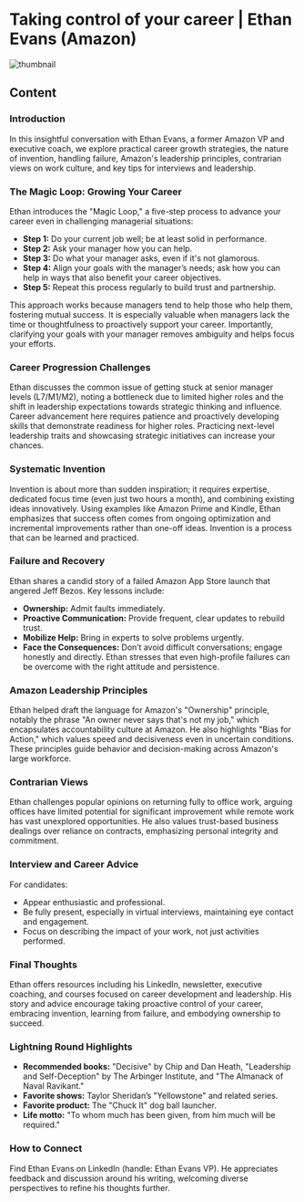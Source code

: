 # Taking control of your career | Ethan Evans (Amazon)
![thumbnail](https://i.ytimg.com/vi/GB0P0_nFPTA/maxresdefault.jpg)

<!--- My thoughts -->

## Content

### Introduction
In this insightful conversation with Ethan Evans, a former Amazon VP and executive coach, we explore practical career growth strategies, the nature of invention, handling failure, Amazon's leadership principles, contrarian views on work culture, and key tips for interviews and leadership.

### The Magic Loop: Growing Your Career
Ethan introduces the "Magic Loop," a five-step process to advance your career even in challenging managerial situations:
- **Step 1:** Do your current job well; be at least solid in performance.
- **Step 2:** Ask your manager how you can help.
- **Step 3:** Do what your manager asks, even if it's not glamorous.
- **Step 4:** Align your goals with the manager’s needs; ask how you can help in ways that also benefit your career objectives.
- **Step 5:** Repeat this process regularly to build trust and partnership.

This approach works because managers tend to help those who help them, fostering mutual success. It is especially valuable when managers lack the time or thoughtfulness to proactively support your career. Importantly, clarifying your goals with your manager removes ambiguity and helps focus your efforts.

### Career Progression Challenges
Ethan discusses the common issue of getting stuck at senior manager levels (L7/M1/M2), noting a bottleneck due to limited higher roles and the shift in leadership expectations towards strategic thinking and influence. Career advancement here requires patience and proactively developing skills that demonstrate readiness for higher roles. Practicing next-level leadership traits and showcasing strategic initiatives can increase your chances.

### Systematic Invention
Invention is about more than sudden inspiration; it requires expertise, dedicated focus time (even just two hours a month), and combining existing ideas innovatively. Using examples like Amazon Prime and Kindle, Ethan emphasizes that success often comes from ongoing optimization and incremental improvements rather than one-off ideas. Invention is a process that can be learned and practiced.

### Failure and Recovery
Ethan shares a candid story of a failed Amazon App Store launch that angered Jeff Bezos. Key lessons include:
- **Ownership:** Admit faults immediately.
- **Proactive Communication:** Provide frequent, clear updates to rebuild trust.
- **Mobilize Help:** Bring in experts to solve problems urgently.
- **Face the Consequences:** Don’t avoid difficult conversations; engage honestly and directly.
Ethan stresses that even high-profile failures can be overcome with the right attitude and persistence.

### Amazon Leadership Principles
Ethan helped draft the language for Amazon's "Ownership" principle, notably the phrase "An owner never says that's not my job," which encapsulates accountability culture at Amazon. He also highlights "Bias for Action," which values speed and decisiveness even in uncertain conditions. These principles guide behavior and decision-making across Amazon's large workforce.

### Contrarian Views
Ethan challenges popular opinions on returning fully to office work, arguing offices have limited potential for significant improvement while remote work has vast unexplored opportunities. He also values trust-based business dealings over reliance on contracts, emphasizing personal integrity and commitment.

### Interview and Career Advice
For candidates:
- Appear enthusiastic and professional.
- Be fully present, especially in virtual interviews, maintaining eye contact and engagement.
- Focus on describing the impact of your work, not just activities performed.

### Final Thoughts
Ethan offers resources including his LinkedIn, newsletter, executive coaching, and courses focused on career development and leadership. His story and advice encourage taking proactive control of your career, embracing invention, learning from failure, and embodying ownership to succeed.

### Lightning Round Highlights
- **Recommended books:** "Decisive" by Chip and Dan Heath, "Leadership and Self-Deception" by The Arbinger Institute, and "The Almanack of Naval Ravikant."
- **Favorite shows:** Taylor Sheridan’s "Yellowstone" and related series.
- **Favorite product:** The "Chuck It" dog ball launcher.
- **Life motto:** "To whom much has been given, from him much will be required."

### How to Connect
Find Ethan Evans on LinkedIn (handle: Ethan Evans VP). He appreciates feedback and discussion around his writing, welcoming diverse perspectives to refine his thoughts further.

